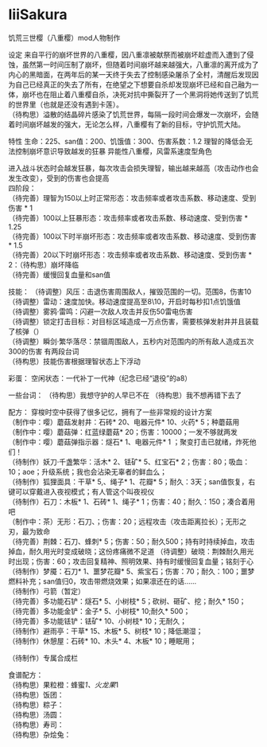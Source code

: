 # IiiSakura
饥荒三世樱（八重樱）mod人物制作

设定
来自平行的崩坏世界的八重樱，因八重凛被献祭而被崩坏趁虚而入遭到了侵蚀，虽然第一时间压制了崩坏，但随着时间崩坏越来越强大，八重凛的离开成为了内心的黑暗面，在两年后的某一天终于失去了控制感染屠杀了全村，清醒后发现因为自己已经真正的失去了所有，在绝望之下想要自杀却发现崩坏已经和自己融为一体，崩坏也在阻止着八重樱自杀，决死对抗中撕裂开了一个黑洞将她传送到了饥荒的世界里（也就是还没有遇到卡莲）。  
（待构思）溢散的结晶碎片感染了饥荒世界，每隔一段时间会爆发一次崩坏，会随着时间崩坏越发的强大，无论怎么样，八重樱有了新的目标，守护饥荒大陆。

特性
生命：225、san值：200、饥饿值：300、伤害系数：1.2
理智的降低会无法控制崩坏意识导致越发的狂暴
异能性八重樱，风雷系速度型角色

进入战斗状态时会越发狂暴，每次攻击会损失理智，输出越来越高（攻击动作也会发生改变），受到的伤害也会提高  
四阶段：  
（待完善）理智为150以上时正常形态：攻击频率或者攻击系数、移动速度、受到伤害 * 1  
（待完善）100以上狂暴形态：攻击频率或者攻击系数、移动速度、受到伤害 * 1.25  
（待完善）100以下时半崩坏形态：攻击频率或者攻击系数、移动速度、受到伤害 * 1.5  
（待完善）20以下时崩坏形态：攻击频率或者攻击系数、移动速度、受到伤害 * 2：（待构思）崩坏降临  
（待完善）缓慢回复血量和san值  

技能：
（待调整）风压：击退伤害周围敌人，摧毁范围的一切。范围8，伤害10  
（待调整）雷动：速度加快。移动速度提高至8\10，开启时每秒扣1点饥饿值  
（待调整）雾鸦·雷鸣：闪避一次敌人攻击并反伤50雷电伤害  
（待调整）锁定打击目标：对目标区域造成一万点伤害，需要核弹发射井并且装载了核弹（）  
（待调整）瞬剑·繁华落尽：禁锢周围敌人，五秒内对范围内的所有敌人造成五次300的伤害 有两段台词  
（待构思）技能伤害根据理智状态上下浮动

彩蛋：
空闲状态：一代补丁一代神（纪念已经“退役”的a8）

一些台词：
（待构思）我想守护的人早已不在
（待构思）我不想再错下去了

配方：
穿梭时空中获得了很多记忆，拥有了一些非常规的设计方案  
（制作中：嘤）蘑菇发射井：石砖* 20、电器元件* 10、火药* 5；种蘑菇用  
（制作中：嘤）蘑菇弹：红蓝绿蘑菇* 20；伤害：10000；一发不够就两发    
（制作中：嘤）蘑菇弹指示器：燧石* 1、电器元件* 1 ；聚变打击已就绪，炸死他们！  
（待制作）妖刀·千盏繁华：活木* 2、铥矿* 5、红宝石* 2；伤害：80；吸血：10；aoe；升级系统；我也会沾染无辜者的鲜血么；  
（待制作）狐狸面具：干草* 5,、绳子* 1、花瓣* 5；耐久：3天；san值恢复，右键可以穿戴进入夜视模式；有人管这个叫夜视仪  
（待制作）石刀：木板* 1、石砖* 1、绳子* 1；伤害：40；耐久：150；凑合着用吧  
（制作中：茶）无形：石刀、；伤害：20；远程攻击（攻击距离拉长）；无形之刃，最为致命  
（待完善）荆棘：石刀、蜂刺* 5；伤害：50；耐久500；持有时持续掉血，攻击掉血，耐久用光时变成破晓；这份疼痛微不足道
（待调整）破晓：荆棘耐久用光时出现；伤害：60；攻击回复精神、照明效果、持有时缓慢回复血量；铭刻于心  
（待制作）梦魇：石刀* 1、噩梦花瓣* 5、紫宝石；伤害：70；耐久：100；噩梦燃料补充；san值归0，攻击带燃烧效果；如果凛还在的话......  
（待制作）弓箭（暂定）  
（待完善）多功能石铲：燧石* 5、小树枝* 5；砍树、砸矿、挖；耐久* 150；  
（待完善）多功能金铲：金子* 5、小树枝* 10;耐久* 500；  
（待完善）多功能铥铲：铥矿* 10、小树枝* 10；无耐久；  
（待制作）避雨亭：干草* 15、木板* 5、树枝* 10；降低潮湿；  
（待制作）休憩屋：石砖* 10、木头* 4、木板* 10；睡眠用；  

（待制作）专属合成栏  

食谱配方：  
（待构思）果粒橙：蜂蜜*1、火龙果*1  
（待构思）饭团：  
（待构思）粽子：  
（待构思）汤圆：  
（待构思）寿司：  
（待构思）杂烩兔：  

